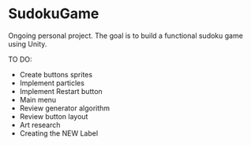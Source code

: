 # SudokuGame
 Ongoing personal project. The goal is to build a functional sudoku game using Unity. 


TO DO:
- Create buttons sprites
- Implement particles
- Implement Restart button
- Main menu
- Review generator algorithm 
- Review button layout
- Art research
- Creating the NEW Label
